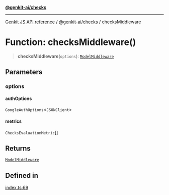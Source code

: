 [**@genkit-ai/checks**](../README.md)

***

[Genkit JS API reference](../../../README.md) / [@genkit-ai/checks](../README.md) / checksMiddleware

# Function: checksMiddleware()

> **checksMiddleware**(`options`): [`ModelMiddleware`](../../../genkit/model/type-aliases/ModelMiddleware.md)

## Parameters

### options

#### authOptions

`GoogleAuthOptions`\<`JSONClient`\>

#### metrics

`ChecksEvaluationMetric`[]

## Returns

[`ModelMiddleware`](../../../genkit/model/type-aliases/ModelMiddleware.md)

## Defined in

[index.ts:69](https://github.com/firebase/genkit/blob/286538acadb0c266800cfa4edc099546226d5af8/js/plugins/checks/src/index.ts#L69)
